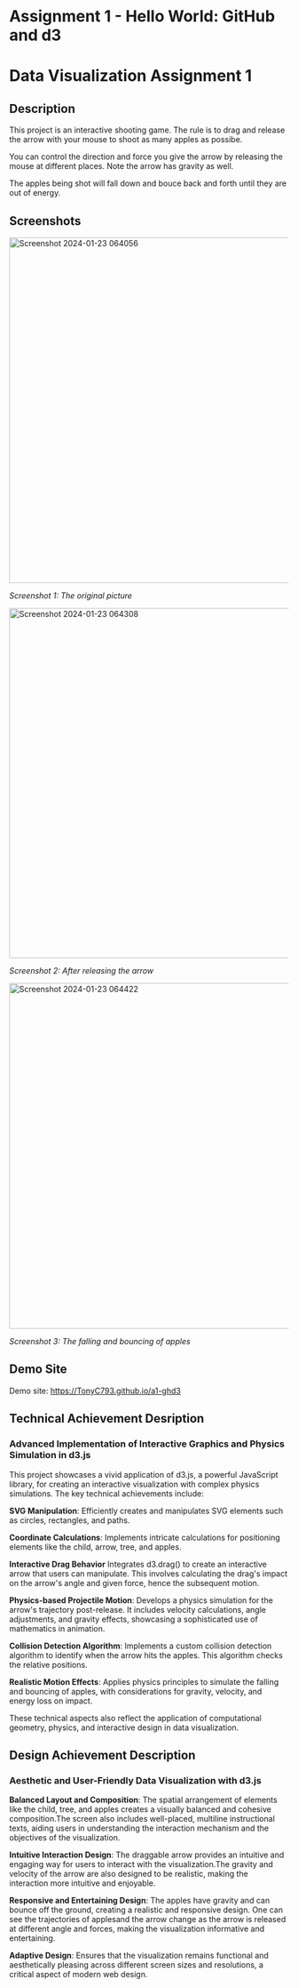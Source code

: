 Assignment 1 - Hello World: GitHub and d3  
===
# Data Visualization Assignment 1

## Description

This project is an interactive shooting game. The rule is to drag and release the arrow with your mouse to shoot as many apples as possibe.

You can control the direction and force you give the arrow by releasing the mouse at different places. Note the arrow has gravity as well.

The apples being shot will fall down and bouce back and forth until they are out of energy.

## Screenshots

<img width="622" alt="Screenshot 2024-01-23 064056" src="https://github.com/TonyC793/a1-ghd3/assets/100252364/58dbc131-ff36-44af-a2b4-9db38318aa60">

*Screenshot 1: The original picture*

<img width="630" alt="Screenshot 2024-01-23 064308" src="https://github.com/TonyC793/a1-ghd3/assets/100252364/5a0d1ab0-f10b-4fbf-826e-c566cb2067e8">

*Screenshot 2: After releasing the arrow*

<img width="622" alt="Screenshot 2024-01-23 064422" src="https://github.com/TonyC793/a1-ghd3/assets/100252364/67df9636-beb3-41ca-be9e-7dc743512e00">

*Screenshot 3: The falling and bouncing of apples*

## Demo Site

Demo site: https://TonyC793.github.io/a1-ghd3

## Technical Achievement Desription

### Advanced Implementation of Interactive Graphics and Physics Simulation in d3.js

This project showcases a vivid application of d3.js, a powerful JavaScript library, for creating an interactive visualization with complex physics simulations. The key technical achievements include:

**SVG Manipulation**: Efficiently creates and manipulates SVG elements such as circles, rectangles, and paths.

**Coordinate Calculations**: Implements intricate calculations for positioning elements like the child, arrow, tree, and apples.

**Interactive Drag Behavior** Integrates d3.drag() to create an interactive arrow that users can manipulate. This involves calculating the drag's impact on the arrow's angle and given force, hence the subsequent motion.

**Physics-based Projectile Motion**: Develops a physics simulation for the arrow's trajectory post-release. It includes velocity calculations, angle adjustments, and gravity effects, showcasing a sophisticated use of mathematics in animation.

**Collision Detection Algorithm**: Implements a custom collision detection algorithm to identify when the arrow hits the apples. This algorithm checks the relative positions.

**Realistic Motion Effects**: Applies physics principles to simulate the falling and bouncing of apples, with considerations for gravity, velocity, and energy loss on impact.

These technical aspects also reflect the application of computational geometry, physics, and interactive design in data visualization.

## Design Achievement Description

### Aesthetic and User-Friendly Data Visualization with d3.js

**Balanced Layout and Composition**: The spatial arrangement of elements like the child, tree, and apples creates a visually balanced and cohesive composition.The screen also includes well-placed, multiline instructional texts, aiding users in understanding the interaction mechanism and the objectives of the visualization.

**Intuitive Interaction Design**: The draggable arrow provides an intuitive and engaging way for users to interact with the visualization.The gravity and velocity of the arrow are also designed to be realistic, making the interaction more intuitive and enjoyable.

**Responsive and Entertaining Design**: The apples have gravity and can bounce off the ground, creating a realistic and responsive design. One can see the trajectories of applesand the arrow change as the arrow is released at different angle and forces, making the visualization informative and entertaining.

**Adaptive Design**: Ensures that the visualization remains functional and aesthetically pleasing across different screen sizes and resolutions, a critical aspect of modern web design.
